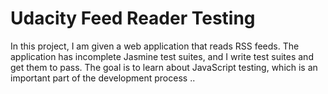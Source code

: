 # Udacity Feed Reader Testing


 In this project, I am given a web application that reads RSS feeds. The application has incomplete Jasmine test suites, and I write test suites and get them to pass. The goal is to learn about JavaScript testing, which is an important part of the development process ..


